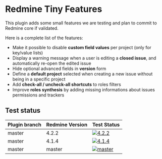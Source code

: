 # Redmine Tiny Features

This plugin adds some small features we are testing and plan to commit to Redmine core if validated.

Here is a complete list of the features:
* Make it possible to disable **custom field values** per project (only for key/value lists)
* Display a warning message when a user is editing a **closed issue**, and automatically re-open the edited issue
* Hide optional advanced fields in **version** form
* Define a **default project** selected when creating a new issue without being in a specific project
* Add **check-all / uncheck-all shortcuts** to roles filters
* Improve **roles synthesis** by adding missing informations about issues permissions and trackers

## Test status

|Plugin branch| Redmine Version   | Test Status      |
|-------------|-------------------|------------------|
|master       | 4.2.2             | [![4.2.2][1]][5] | 
|master       | 4.1.4             | [![4.1.4][2]][5] | 
|master       | master            | [![master][3]][5]|

[1]: https://github.com/nanego/redmine_tiny_features/actions/workflows/4_2_2.yml/badge.svg
[2]: https://github.com/nanego/redmine_tiny_features/actions/workflows/4_1_4.yml/badge.svg
[3]: https://github.com/nanego/redmine_tiny_features/actions/workflows/master.yml/badge.svg
[5]: https://github.com/nanego/redmine_tiny_features/actions
